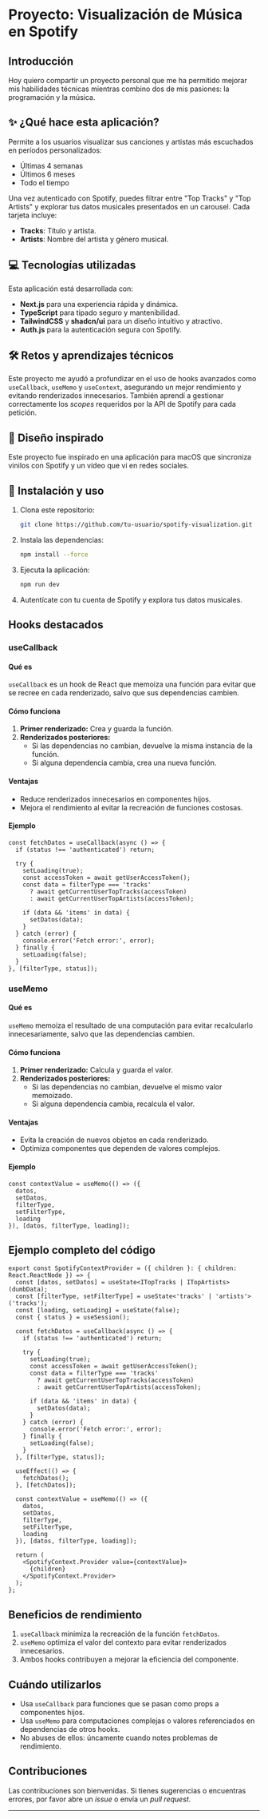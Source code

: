 # Proyecto: Visualización de Música en Spotify

## Introducción
Hoy quiero compartir un proyecto personal que me ha permitido mejorar mis habilidades técnicas mientras combino dos de mis pasiones: la programación y la música.

## ✨ ¿Qué hace esta aplicación?
Permite a los usuarios visualizar sus canciones y artistas más escuchados en períodos personalizados:
- Últimas 4 semanas
- Últimos 6 meses
- Todo el tiempo

Una vez autenticado con Spotify, puedes filtrar entre "Top Tracks" y "Top Artists" y explorar tus datos musicales presentados en un carousel. Cada tarjeta incluye:

- **Tracks**: Título y artista.
- **Artists**: Nombre del artista y género musical.

## 💻 Tecnologías utilizadas
Esta aplicación está desarrollada con:
- **Next.js** para una experiencia rápida y dinámica.
- **TypeScript** para tipado seguro y mantenibilidad.
- **TailwindCSS** y **shadcn/ui** para un diseño intuitivo y atractivo.
- **Auth.js** para la autenticación segura con Spotify.

## 🛠 Retos y aprendizajes técnicos
Este proyecto me ayudó a profundizar en el uso de hooks avanzados como `useCallback`, `useMemo` y `useContext`, asegurando un mejor rendimiento y evitando renderizados innecesarios. También aprendí a gestionar correctamente los *scopes* requeridos por la API de Spotify para cada petición.

## 🎨 Diseño inspirado
Este proyecto fue inspirado en una aplicación para macOS que sincroniza vinilos con Spotify y un video que vi en redes sociales.

## 🔧 Instalación y uso
1. Clona este repositorio:
   ```bash
   git clone https://github.com/tu-usuario/spotify-visualization.git
   ```
2. Instala las dependencias:
   ```bash
   npm install --force
   ```
3. Ejecuta la aplicación:
   ```bash
   npm run dev
   ```
4. Autentícate con tu cuenta de Spotify y explora tus datos musicales.

## Hooks destacados

### useCallback
#### Qué es
`useCallback` es un hook de React que memoiza una función para evitar que se recree en cada renderizado, salvo que sus dependencias cambien.

#### Cómo funciona
1. **Primer renderizado:** Crea y guarda la función.
2. **Renderizados posteriores:**
   - Si las dependencias no cambian, devuelve la misma instancia de la función.
   - Si alguna dependencia cambia, crea una nueva función.

#### Ventajas
- Reduce renderizados innecesarios en componentes hijos.
- Mejora el rendimiento al evitar la recreación de funciones costosas.

#### Ejemplo
```tsx
const fetchDatos = useCallback(async () => {
  if (status !== 'authenticated') return;

  try {
    setLoading(true);
    const accessToken = await getUserAccessToken();
    const data = filterType === 'tracks'
      ? await getCurrentUserTopTracks(accessToken)
      : await getCurrentUserTopArtists(accessToken);

    if (data && 'items' in data) {
      setDatos(data);
    }
  } catch (error) {
    console.error('Fetch error:', error);
  } finally {
    setLoading(false);
  }
}, [filterType, status]);
```

### useMemo
#### Qué es
`useMemo` memoiza el resultado de una computación para evitar recalcularlo innecesariamente, salvo que las dependencias cambien.

#### Cómo funciona
1. **Primer renderizado:** Calcula y guarda el valor.
2. **Renderizados posteriores:**
   - Si las dependencias no cambian, devuelve el mismo valor memoizado.
   - Si alguna dependencia cambia, recalcula el valor.

#### Ventajas
- Evita la creación de nuevos objetos en cada renderizado.
- Optimiza componentes que dependen de valores complejos.

#### Ejemplo
```tsx
const contextValue = useMemo(() => ({
  datos,
  setDatos,
  filterType,
  setFilterType,
  loading
}), [datos, filterType, loading]);
```

## Ejemplo completo del código
```tsx
export const SpotifyContextProvider = ({ children }: { children: React.ReactNode }) => {
  const [datos, setDatos] = useState<ITopTracks | ITopArtists>(dumbData);
  const [filterType, setFilterType] = useState<'tracks' | 'artists'>('tracks');
  const [loading, setLoading] = useState(false);
  const { status } = useSession();

  const fetchDatos = useCallback(async () => {
    if (status !== 'authenticated') return;

    try {
      setLoading(true);
      const accessToken = await getUserAccessToken();
      const data = filterType === 'tracks'
        ? await getCurrentUserTopTracks(accessToken)
        : await getCurrentUserTopArtists(accessToken);

      if (data && 'items' in data) {
        setDatos(data);
      }
    } catch (error) {
      console.error('Fetch error:', error);
    } finally {
      setLoading(false);
    }
  }, [filterType, status]);

  useEffect(() => {
    fetchDatos();
  }, [fetchDatos]);

  const contextValue = useMemo(() => ({
    datos,
    setDatos,
    filterType,
    setFilterType,
    loading
  }), [datos, filterType, loading]);

  return (
    <SpotifyContext.Provider value={contextValue}>
      {children}
    </SpotifyContext.Provider>
  );
};
```

## Beneficios de rendimiento
1. `useCallback` minimiza la recreación de la función `fetchDatos`.
2. `useMemo` optimiza el valor del contexto para evitar renderizados innecesarios.
3. Ambos hooks contribuyen a mejorar la eficiencia del componente.

## Cuándo utilizarlos
- Usa `useCallback` para funciones que se pasan como props a componentes hijos.
- Usa `useMemo` para computaciones complejas o valores referenciados en dependencias de otros hooks.
- No abuses de ellos: úncamente cuando notes problemas de rendimiento.

## Contribuciones
Las contribuciones son bienvenidas. Si tienes sugerencias o encuentras errores, por favor abre un *issue* o envía un *pull request*.

---
